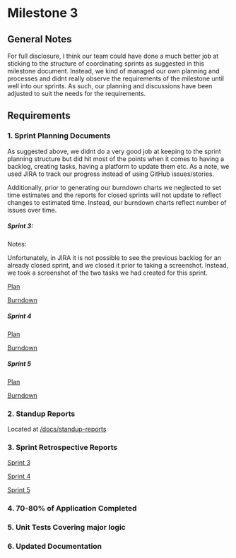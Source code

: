 # Milestone 3

## General Notes

For full disclosure, I think our team could have done a much better job at sticking to the structure of coordinating sprints as suggested in this milestone document. Instead, we kind of managed our own planning and processes and didnt really observe the requirements of the milestone until well into our sprints. As such, our planning and discussions have been adjusted to suit the needs for the requirements. 

## Requirements

### 1. Sprint Planning Documents

As suggested above, we didnt do a very good job at keeping to the sprint planning structure but did hit most of the points when it comes to having a backlog, creating tasks, having a platform to update them etc. As a note, we used JIRA to track our progress instead of using GitHub issues/stories. 

Additionally, prior to generating our burndown charts we neglected to set time estimates and the reports for closed sprints will not update to reflect changes to estimated time. Instead, our burndown charts reflect number of issues over time. 

##### Sprint 3: 

Notes: 

Unfortunately, in JIRA it is not possible to see the previous backlog for an already closed sprint, and we closed it prior to taking a screenshot. Instead, we took a screenshot of the two tasks we had created for this sprint. 

[Plan](/docs/planning/sprint03/plan.md)

[Burndown](/docs/planning/sprint03/burndown.png)

##### Sprint 4 

[Plan](/docs/planning/sprint04/plan.md)

[Burndown](/docs/planning/sprint04/burndown.png)

##### Sprint 5

[Plan](/docs/planning/sprint05/plan.md)

[Burndown](/docs/planning/sprint05/burndown.png)

### 2. Standup Reports

Located at [/docs/standup-reports](/docs/standup-reports)

### 3. Sprint Retrospective Reports

[Sprint 3](/docs/planning/sprint03/plan.md)

[Sprint 4](/docs/planning/sprint03/plan.md)

[Sprint 5](/docs/planning/sprint03/plan.md)

### 4. 70-80% of Application Completed

### 5. Unit Tests Covering major logic

### 6. Updated Documentation








